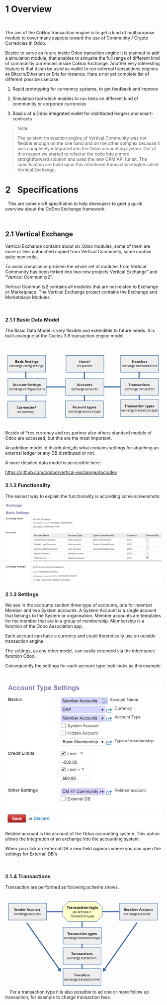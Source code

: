 
1 Overview 
=====================================================================================

 

The aim of the CoÐoo transaction engine is to get a kind of multipurpose module to cover many aspects toward the use of Community / Crypto Currencies in Odoo.
 

Beside to serve as future inside Odoo transction engine it is planned to add a simulation module, that enables to simualte the full range of different kind of communitiy currencies inside CoÐoo Exchange. Another very interesting feature is that it can be used as wallet to run external transactions engines as Bitcoin/Etherium or Eris for instance.
Here a not yet complete list of different possibe usecase:
 

1.  Rapid prototyping for currenncy systems, to get feedback 
    and improve
    
2.  Simulation tool which enables to run tests on
    different kind of communitiy or corporate currencies

3.  Basics of a Odoo integrated wallet for distributed  	ledgers and smart-contracts
 

> Note:
> 
> The existent transaction engine of Vertical Community was not flexible enough on the one hand and on the other complex because it was completely integrated into the Odoo accounting system. Out of this reason we started to refactor the code into a more straightforward solution and used the new ORM API fur ist. The specification are build upon this refactored transaction engine called
> Vertical Exchange.

<span id="a_2_Specifications"></span><span style="margin-right:0.381cm;"> 2 </span>Specifications
=================================================================================================

 
This are some draft specifiation to help deveopers to geet a quick averview about the CoÐoo Exchange framework.

 

<span id="a_2_1_Vertical_Exchange"> 2.1 Vertical Exchange
-----------------------------------------------------------------------------------------------------------

Vertical Exchance contains about six Odoo modules, some of them are more or less untouched copied from Vertical Community, some contain quite new code.

To avoid compliance problem the whole set of modules from Vertical Community has been forked into two new projects Vertical Exchange” and “Vertical Community2”.

Vertical Community2 contains all modules that are not related to Exchange or Marketplace. The Vertical Exchange project contains the Exchange and Marketplace Modules. 

 

### <span id="a_2_1_1_Basic_Data_Model"> 2.1.1 Basic Data Model 

The Basic Data Model is very flexible and extendible to future needs. It is built analogue of the Cyclos 3.6 transaction engine model.

 

![Basic Specifications models](img/Basic_Specifications_models.png)
 
 

Beside of \*res.currency and res.partner also others standard models of Odoo are accessed, but this are the most important.

An addition model id distributed\_db what contains settings for attaching an external ledger or any DB distributed or not.

A more detailed data model is accessible here:

<https://github.com/codoo/vertical-exchange/docs/dev>


### <span id="a_2_1_2_Functionality">2.1.2 Functionality

The easiest way to explain the functionality is according some screenshots:

![Exchange Transactions-Odoo](img/Exchange-Settings-Odoo.png)



### <span id="a_2_1_3_Settings"> 2.1.3 Settings

We see in the accounts section <span class="T25">three </span>type of
accounts, <span class="T25">one for member</span> Member and two System
accounts. A System Account is a single account that belongs to the System or organisation. Member accounts are templates for the member that are in a group of membership. Membership is a function of the Odoo Association app.

Each account can have a currency and could theoretically use an outside transaction engine.

The settings, as any other model, can easily extended via the
inheritance function Odoo.



Consequently the settings for each account type look looks as this
example.

 

<img src="img/Exchange-Transactions-Odoo.png" width="640" high="400">

Related account is the account of the Odoo accounting system. This
option allows the integration of an exchange into the accounting system.


When you click on External DB a new field appears where you can open the
settings for External DB's.

 
### <span id="a_2_1_4_Transactions">2.1.4 Transactions 

Transaction are performed as following scheme shows.

 
![Basic Specifications models](img/Basic_Specifications_transaction.png)
 
 
For a transaction type it is also possible to ad <span class="T26">one
or more</span> follow up transaction, for example to charge transaction
fees.

